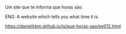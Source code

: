 Um site que te informa que horas são.

ENG: A website which tells you what time it is.

https://daniellrbm.github.io/js/que-horas-sao/ex012.html